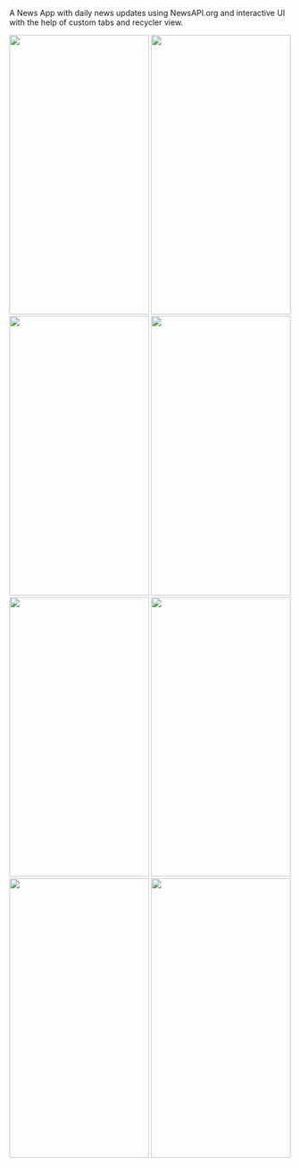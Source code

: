 A News App with daily news updates using NewsAPI.org and interactive UI with the help of custom tabs and recycler view.


<img src="https://github.com/rockysushant/News-Applictaion/assets/99118017/b6ec207f-90b7-499d-8054-a8a3c972e5f5" width="250" height="500" />     <img src="https://github.com/rockysushant/News-Applictaion/assets/99118017/8df766f7-a186-473a-a200-62070cd5ebbb" width="250" height="500" />      <img src="https://github.com/rockysushant/News-Applictaion/assets/99118017/b6b98808-6d30-4f2b-a15a-32dabae09ff8" width="250" height="500" />      <img src="https://github.com/rockysushant/News-Applictaion/assets/99118017/37abd3d8-522c-4de3-957e-671d0c762616" width="250" height="500" />       <img src="https://github.com/rockysushant/News-Applictaion/assets/99118017/b42b1efa-52f1-4693-a4cd-74fa91bdbb28" width="250" height="500" />
<img src="https://github.com/rockysushant/News-Applictaion/assets/99118017/69964af7-ad2f-430f-94ae-69b923324514" width="250" height="500" />
<img src="https://github.com/rockysushant/News-Applictaion/assets/99118017/2a200e1e-a548-4a75-94eb-77b8b2822612" width="250" height="500" />
<img src="https://github.com/rockysushant/News-Applictaion/assets/99118017/2542d9e5-b3c9-45ce-8c89-4d938e8ce176" width="250" height="500" />


